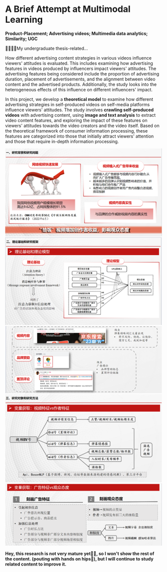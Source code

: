 # A Brief Attempt at Multimodal Learning
**Product-Placement; Advertising videos; Multimedia data analytics; Similarity; UGC**

🤒😵🤯😣My undergraduate thesis-related...

How different advertising content strategies in various videos influence viewers' attitudes is evaluated. This includes examining how advertising features in videos produced by influencers impact viewers' attitudes. The advertising features being considered include the proportion of advertising duration, placement of advertisements, and the alignment between video content and the advertised products. Additionally, the study looks into the heterogeneous effects of this influence on different influencers' impact.

In this project, we develop a **theoretical model** to examine how different advertising strategies in self-produced videos on self-media platforms influence viewers' attitudes. The study involves **crawling self-produced videos** with advertising content, using **image and text analysis** to extract video content features, and exploring the impact of these features on viewers' attitudes towards the video creators and the video itself. Based on the theoretical framework of consumer information processing, these features are categorized into those that initially attract viewers' attention and those that require in-depth information processing. 

![image](https://github.com/stellaaaaa123/Bilibili/blob/df2c412350931defa40275fbbac78be5ec108d5a/1.png)
![image](https://github.com/stellaaaaa123/Bilibili/blob/ae14fee1d3885fafe06aa115ca90b6dd53048fd6/2.png)
![image](https://github.com/stellaaaaa123/Bilibili/blob/ae14fee1d3885fafe06aa115ca90b6dd53048fd6/3.png)
![image](https://github.com/stellaaaaa123/Bilibili/blob/ae14fee1d3885fafe06aa115ca90b6dd53048fd6/4.png)
![image](https://github.com/stellaaaaa123/Bilibili/blob/ae14fee1d3885fafe06aa115ca90b6dd53048fd6/5.png)

**Hey, this research is not very mature yet🙇‍♀️, so I won't show the rest of the content. (pouting with hands on hips🤣), but I will continue to study related content to improve it.**

